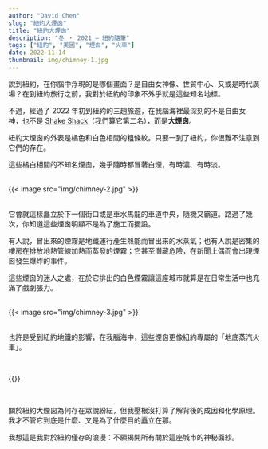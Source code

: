 ```yaml
---
author: "David Chen"
slug: "紐約大煙囪"
title: "紐約大煙囪"
description: "冬 ・ 2021 — 紐約隨筆"
tags: ["紐約", "美國", "煙囪", "火車"]
date: 2022-11-14
thumbnail: img/chimney-1.jpg
---
```


說到紐約，在你腦中浮現的是哪個畫面？是自由女神像、世貿中心、又或是時代廣場？在到紐約旅行之前，我對於紐約的印象不外乎就是這些知名地標。

不過，經過了 2022 年初到紐約的三趟旅遊，在我腦海裡最深刻的不是自由女神，也不是 [Shake Shack](https://davidchen.world/blog/%E6%9B%BC%E5%93%88%E9%A0%93%E6%83%85%E7%B7%A3-shake-shack/)（我們算它第二名），而是**大煙囪**。

紐約大煙囪的外表是橘色和白色相間的粗條紋。只要一到了紐約，你很難不注意到它們的存在。

這些橘白相間的不知名煙囪，幾乎隨時都冒著白煙，有時濃、有時淡。

<br>

<div class="col-sm-12 col-md-8 mx-auto">
{{< image src="img/chimney-2.jpg" >}}
</div>

<br>

它會就這樣矗立於下一個街口或是車水馬龍的車道中央，隨機又霸道。路過了幾次，你知道這些煙囪明顯不是為了施工而擺設。

有人說，冒出來的煙霧是地鐵運行產生熱能而冒出來的水蒸氣；也有人說是密集的樓房在排放地熱管線加熱而蒸發的煙霧；它甚至潛藏危險，在新聞上偶而會出現煙囪發生爆炸的事件。

這些煙囪的迷人之處，在於它排出的白色煙霧讓這座城市就算是在日常生活中也充滿了戲劇張力。

<br>

<div class="col-sm-12 col-md-8 mx-auto">
{{< image src="img/chimney-3.jpg" >}}
</div>

<br>

也許是受到紐約地鐵的影響，在我腦海中，這些煙囪更像紐約專屬的「地底蒸汽火車」。

<br>

{{<youtube id="T984zSkLTf0" class="video">}}

<br>


關於紐約大煙囪為何存在眾說紛紜，但我壓根沒打算了解背後的成因和化學原理。我才不管它到底是什麼、又是為了什麼目的矗立在那。

我想這是我對於紐約僅存的浪漫：不願揭開所有關於這座城市的神秘面紗。